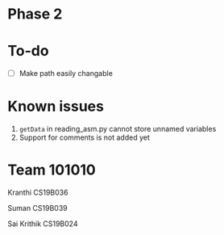 # Phase 2

# To-do
- [ ] Make path easily changable
# Known issues

1. `getData` in reading_asm.py cannot store unnamed variables
2. Support for comments is not added yet

# Team 101010

Kranthi CS19B036

Suman CS19B039

Sai Krithik CS19B024
